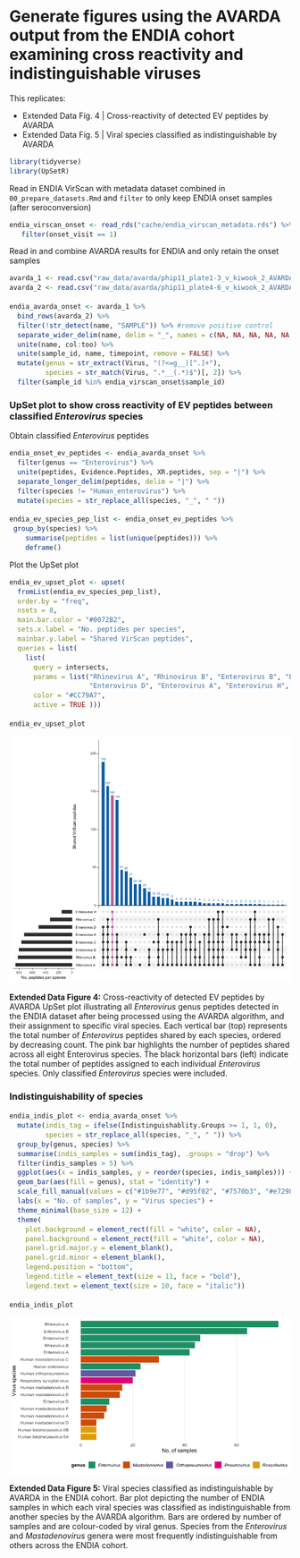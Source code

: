 
# Generate figures using the AVARDA output from the ENDIA cohort examining cross reactivity and indistinguishable viruses

This replicates:

- Extended Data Fig. 4 \| Cross-reactivity of detected EV peptides by
  AVARDA
- Extended Data Fig. 5 \| Viral species classified as indistinguishable
  by AVARDA

``` r
library(tidyverse)
library(UpSetR)
```

Read in ENDIA VirScan with metadata dataset combined in
`00_prepare_datasets.Rmd` and `filter` to only keep ENDIA onset samples
(after seroconversion)

``` r
endia_virscan_onset <- read_rds("cache/endia_virscan_metadata.rds") %>% 
   filter(onset_visit == 1)
```

Read in and combine AVARDA results for ENDIA and only retain the onset
samples

``` r
avarda_1 <- read.csv("raw_data/avarda/phip11_plate1-3_v_kiwook_2_AVARDA_compiled_full_output.csv", header = TRUE)
avarda_2 <- read.csv("raw_data/avarda/phip11_plate4-6_v_kiwook_2_AVARDA_compiled_full_output.csv", header = TRUE)

endia_avarda_onset <- avarda_1 %>% 
  bind_rows(avarda_2) %>% 
  filter(!str_detect(name, "SAMPLE")) %>% #remove positive control
  separate_wider_delim(name, delim = "_", names = c(NA, NA, NA, NA, NA, "col", "to", "merge", "too", "timepoint")) %>% 
  unite(name, col:too) %>% 
  unite(sample_id, name, timepoint, remove = FALSE) %>% 
  mutate(genus = str_extract(Virus, "(?<=g__)[^.]+"),
         species = str_match(Virus, ".*__(.*)$")[, 2]) %>% 
  filter(sample_id %in% endia_virscan_onset$sample_id)
```

### UpSet plot to show cross reactivity of EV peptides between classified *Enterovirus* species

Obtain classified *Enterovirus* peptides

``` r
endia_onset_ev_peptides <- endia_avarda_onset %>% 
  filter(genus == "Enterovirus") %>% 
  unite(peptides, Evidence.Peptides, XR.peptides, sep = "|") %>%
  separate_longer_delim(peptides, delim = "|") %>% 
  filter(species != "Human_enterovirus") %>% 
  mutate(species = str_replace_all(species, "_", " "))

endia_ev_species_pep_list <- endia_onset_ev_peptides %>% 
 group_by(species) %>% 
    summarise(peptides = list(unique(peptides))) %>% 
    deframe()
```

Plot the UpSet plot

``` r
endia_ev_upset_plot <- upset(
  fromList(endia_ev_species_pep_list),
  order.by = "freq",
  nsets = 8,
  main.bar.color = "#0072B2",
  sets.x.label = "No. peptides per species",
  mainbar.y.label = "Shared VirScan peptides",
  queries = list(
    list(
      query = intersects,
      params = list("Rhinovirus A", "Rhinovirus B", "Enterovirus B", "Enterovirus C", 
                    "Enterovirus D", "Enterovirus A", "Enterovirus H", "Rhinovirus C"),
      color = "#CC79A7",
      active = TRUE )))

endia_ev_upset_plot
```

![](04_avarda_figures_cross_reactivity_files/figure-gfm/unnamed-chunk-5-1.png)<!-- -->

**Extended Data Figure 4:** Cross-reactivity of detected EV peptides by
AVARDA UpSet plot illustrating all *Enterovirus* genus peptides detected
in the ENDIA dataset after being processed using the AVARDA algorithm,
and their assignment to specific viral species. Each vertical bar (top)
represents the total number of *Enterovirus* peptides shared by each
species, ordered by decreasing count. The pink bar highlights the number
of peptides shared across all eight Enterovirus species. The black
horizontal bars (left) indicate the total number of peptides assigned to
each individual *Enterovirus* species. Only classified *Enterovirus*
species were included.

### Indistinguishability of species

``` r
endia_indis_plot <- endia_avarda_onset %>%
  mutate(indis_tag = ifelse(Indistinguishablity.Groups >= 1, 1, 0),
         species = str_replace_all(species, "_", " ")) %>%
  group_by(genus, species) %>%
  summarise(indis_samples = sum(indis_tag), .groups = "drop") %>%
  filter(indis_samples > 5) %>%
  ggplot(aes(x = indis_samples, y = reorder(species, indis_samples))) +
  geom_bar(aes(fill = genus), stat = "identity") +
  scale_fill_manual(values = c("#1b9e77", "#d95f02", "#7570b3", "#e7298a", "#e6ab02")) +
  labs(x = "No. of samples", y = "Virus species") +
  theme_minimal(base_size = 12) +
  theme(
    plot.background = element_rect(fill = "white", color = NA),
    panel.background = element_rect(fill = "white", color = NA),
    panel.grid.major.y = element_blank(),
    panel.grid.minor = element_blank(),
    legend.position = "bottom",
    legend.title = element_text(size = 11, face = "bold"),
    legend.text = element_text(size = 10, face = "italic"))

endia_indis_plot
```

![](04_avarda_figures_cross_reactivity_files/figure-gfm/unnamed-chunk-7-1.png)<!-- -->

**Extended Data Figure 5:** Viral species classified as
indistinguishable by AVARDA in the ENDIA cohort. Bar plot depicting the
number of ENDIA samples in which each viral species was classified as
indistinguishable from another species by the AVARDA algorithm. Bars are
ordered by number of samples and are colour-coded by viral genus.
Species from the *Enterovirus* and *Mastadenovirus* genera were most
frequently indistinguishable from others across the ENDIA cohort.
